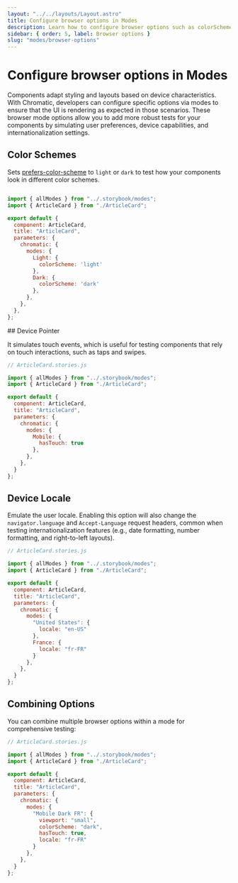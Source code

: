 ```yaml
---
layout: "../../layouts/Layout.astro"
title: Configure browser options in Modes
description: Learn how to configure browser options such as colorScheme and locale in Modes
sidebar: { order: 5, label: Browser options }
slug: "modes/browser-options"
---
```


# Configure browser options in Modes

Components adapt styling and layouts based on device characteristics. With Chromatic, developers can configure specific options via modes to ensure that the UI is rendering as expected in those scenarios. These browser mode options allow you to add more robust tests for your components by simulating user preferences, device capabilities, and internationalization settings.

## Color Schemes

Sets [prefers-color-scheme](https://developer.mozilla.org/en-US/docs/Web/CSS/@media/prefers-color-scheme) to `light` or `dark` to test how your components look in different color schemes.

```jsx title="ArticleCard.stories.js|jsx"

import { allModes } from "../.storybook/modes";
import { ArticleCard } from "./ArticleCard";

export default {
  component: ArticleCard,
  title: "ArticleCard",
  parameters: {
    chromatic: {
      modes: {
        Light: {
          colorScheme: 'light'
        },
        Dark: {
          colorScheme: 'dark'
        },
      },
    },
  },
};
```

## Device Pointer

It simulates touch events, which is useful for testing components that rely on touch interactions, such as taps and swipes.

```js
// ArticleCard.stories.js

import { allModes } from "../.storybook/modes";
import { ArticleCard } from "./ArticleCard";

export default {
  component: ArticleCard,
  title: "ArticleCard",
  parameters: {
    chromatic: {
      modes: {
        Mobile: {
          hasTouch: true
        },
      },
    },
  }
};
```

## Device Locale

Emulate the user locale. Enabling this option will also change the `navigator.language` and `Accept-Language` request headers, common when testing internationalization features (e.g., date formatting, number formatting, and right-to-left layouts).

```js
// ArticleCard.stories.js

import { allModes } from "../.storybook/modes";
import { ArticleCard } from "./ArticleCard";

export default {
  component: ArticleCard,
  title: "ArticleCard",
  parameters: {
    chromatic: {
      modes: {
        "United States": {
          locale: "en-US"
        },
        France: {
          locale: "fr-FR"
        }
      },
    },
  }
};
```

## Combining Options

You can combine multiple browser options within a mode for comprehensive testing:

```js
// ArticleCard.stories.js

import { allModes } from "../.storybook/modes";
import { ArticleCard } from "./ArticleCard";

export default {
  component: ArticleCard,
  title: "ArticleCard",
  parameters: {
    chromatic: {
      modes: {
        "Mobile Dark FR": {
          viewport: "small",
          colorScheme: "dark",
          hasTouch: true,
          locale: "fr-FR"
        }
      },
    },
  }
};
```